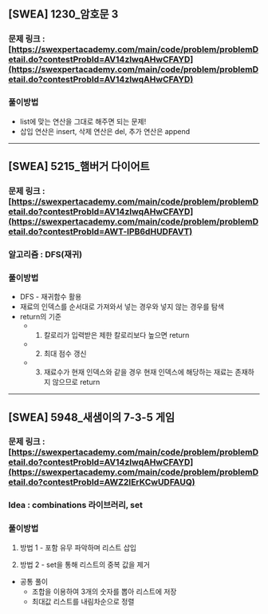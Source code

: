 ## [SWEA] 1230_암호문 3

### 문제 링크 : [https://swexpertacademy.com/main/code/problem/problemDetail.do?contestProbId=AV14zIwqAHwCFAYD](https://swexpertacademy.com/main/code/problem/problemDetail.do?contestProbId=AV14zIwqAHwCFAYD)

### 풀이방법

- list에 맞는 연산을 그대로 해주면 되는 문제!
- 삽입 연산은 insert, 삭제 연산은 del, 추가 연산은 append

---

## [SWEA] 5215_햄버거 다이어트

### 문제 링크 : [https://swexpertacademy.com/main/code/problem/problemDetail.do?contestProbId=AV14zIwqAHwCFAYD](https://swexpertacademy.com/main/code/problem/problemDetail.do?contestProbId=AWT-lPB6dHUDFAVT)

### 알고리즘 : DFS(재귀)

### 풀이방법

- DFS - 재귀함수 활용
- 재료의 인덱스를 순서대로 가져와서 넣는 경우와 넣지 않는 경우를 탐색
- return의 기준
    - 1) 칼로리가 입력받은 제한 칼로리보다 높으면 return
    - 2) 최대 점수 갱신
    - 3) 재료수가 현재 인덱스와 같을 경우 현재 인덱스에 해당하는 재료는 존재하지 않으므로 return
    

---

## [SWEA] 5948_새샘이의 7-3-5 게임

### 문제 링크 : [https://swexpertacademy.com/main/code/problem/problemDetail.do?contestProbId=AV14zIwqAHwCFAYD](https://swexpertacademy.com/main/code/problem/problemDetail.do?contestProbId=AWZ2IErKCwUDFAUQ)

### Idea : combinations 라이브러리, set

### 풀이방법

1) 방법 1 - 포함 유무 파악하며 리스트 삽입

2) 방법 2 - set을 통해 리스트의 중복 값을 제거

- 공통 풀이
    - 조합을 이용하여 3개의 숫자를 뽑아 리스트에 저장
    - 최대값 리스트를 내림차순으로 정렬